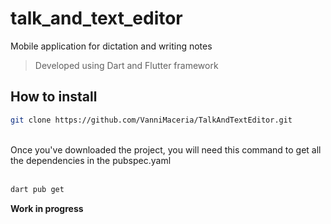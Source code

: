 # talk_and_text_editor

Mobile application for dictation and writing notes <br>
>Developed using Dart and Flutter framework <br>

## How to install
```bash
git clone https://github.com/VanniMaceria/TalkAndTextEditor.git
```
<br>
Once you've downloaded the project, you will need this command to get all the dependencies in the pubspec.yaml <br><br>

```bash
dart pub get
```

**Work in progress**



